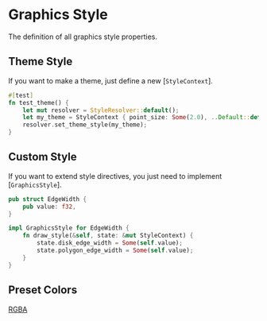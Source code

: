 Graphics Style
==============

The definition of all graphics style properties.

## Theme Style

If you want to make a theme, just define a new [`StyleContext`].

```rust
#[test]
fn test_theme() {
    let mut resolver = StyleResolver::default();
    let my_theme = StyleContext { point_size: Some(2.0), ..Default::default() };
    resolver.set_theme_style(my_theme);
}
```

## Custom Style

If you want to extend style directives, you just need to implement [`GraphicsStyle`].

```rust
pub struct EdgeWidth {
    pub value: f32,
}

impl GraphicsStyle for EdgeWidth {
    fn draw_style(&self, state: &mut StyleContext) {
        state.disk_edge_width = Some(self.value);
        state.polygon_edge_width = Some(self.value);
    }
}
```

## Preset Colors

[RGBA](https://docs.rs/graphics-style/latest/graphics_style/struct.RGBA.html)
